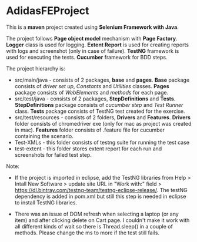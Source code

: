 # AdidasFEProject

This is a **maven** project created using **Selenium Framework with Java**. 

The project follows **Page object model** mechanism with **Page Factory**. **Logger** class is used for logging. **Extent Report** is used for creating reports with logs and screenshot (only in case of failure). **TestNG** framework is used for executing the tests. **Cucumber** framework for BDD steps. 

The project hierarchy is:
* src/main/java - consists of 2 packages, **base** and **pages**. **Base** package consists of *driver set up*, *Constants* and *Utilities* classes. **Pages** package consists of *WebElements* and *methods* for each page. 
* src/test/java - consists of 2 packages, **StepDefinitions** and **Tests**. **StepDefinitions** package consists of *cucumber step* and *Test Runner* class. **Tests** package consists of TestNG test created for the exercise.
* src/test/resources - consists of 2 folders, **Drivers** and **Features**. **Drivers** folder consists of chromedriver exe (only for mac as project was created in mac). **Features** folder consists of .feature file for cucumber containing the scenario.
* Test-XMLs - this folder consists of testng suite for running the test case
* test-extent - this folder stores extent report for each run and screenshots for failed test step.


Note: 
* If the project is imported in eclipse, add the TestNG libraries from Help > Intall New Software > update site URL in "Work with:" field > https://dl.bintray.com/testng-team/testng-eclipse-release/. The testNG dependency is added in pom.xml but still this step is needed in eclipse to install TestNG libraries. 

* There was an issue of DOM refresh when selecting a laptop (or any item) and after clicking delete on Cart page. I couldn't make it work with all different kinds of wait so there is Thread.sleep() in a couple of methods. Please change the ms to more if the test still fails. 
